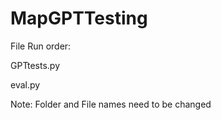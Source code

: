 ﻿# MapGPTTesting
File Run order:

GPTtests.py

eval.py

Note: Folder and File names need to be changed
